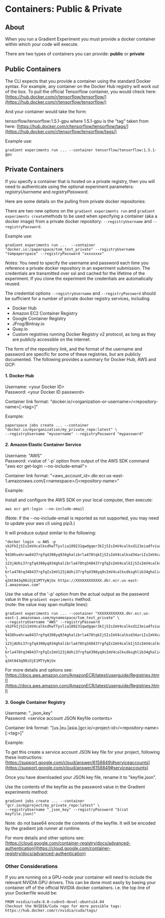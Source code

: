 # Containers: Public & Private

## About

When you run a Gradient Experiment you must provide a docker container within which your code will execute. 

There are two types of containers you can provide: **public** or **private**

## Public Containers

The CLI expects that you provide a container using the standard Docker syntax. For example, any container on the Docker Hub registry will work out of the box. To pull the official Tensorflow container, you would check here: [https://hub.docker.com/r/tensorflow/tensorflow/](https://hub.docker.com/r/tensorflow/tensorflow/)

And your container would take the form:

tensorflow/tensorflow:1.5.1-gpu where 1.5.1-gpu is the "tag" taken from here: [https://hub.docker.com/r/tensorflow/tensorflow/tags/](https://hub.docker.com/r/tensorflow/tensorflow/tags/)

Example use:

```text
gradient experiments run ... --container tensorflow/tensorflow:1.5.1-gpu
```

## Private Containers

If you specify a container that is hosted on a private registry, then you will need to authenticate using the optional experiment parameters: _registryUsername_ and _registryPassword_.

Here are some details on the pulling from private docker repositories:

There are two new options on the `gradient experiments run` and `gradient experiments create`methods to be used when specifying a container \(aka a docker image\) from a private docker repository: `--registryUsername` and `--registryPassword`.

Example use:

```text
gradient experiments run ...  --container "docker.io:/paperspace/tom_test_private" --registryUsername "tompaperspace" --registryPassword "xxxxxxxx"
```

_Notes:_ You need to specify the username and password each time you reference a private docker repository in an experiment submission. The credentials are transmitted over ssl and cached for the lifetime of the experiment. If you clone the experiment the credentials are automatically reused.

The credential options `--registryUsername` and `--registryPassword` should be sufficient for a number of private docker registry services, including

* Docker Hub
* Amazon EC2 Container Registry
* Google Container Registry
* JFrog/Bintray.io
* Quay.io
* Custom registries running Docker Registry v2 protocol, as long as they are publicly accessible on the internet.

The form of the repository link, and the format of the username and password are specific for some of these registries, but are publicly documented. The following provides a summary for Docker Hub, AWS and GCP:

#### 1. Docker Hub

Username: &lt;your Docker ID&gt;  
Password: &lt;your Docker ID password&gt;

Container link format: "docker.io/&lt;organization-or-username&gt;/&lt;repository-name&gt;\[:&lt;tag&gt;\]"

Example:

```text
paperspace jobs create ... --container "docker.io/myorganization/my_private_repo:latest" \
--registryUsername "myusername" --registryPassword "mypassword"
```

####  2. Amazon Elastic Container Service

Username: "AWS"  
Password: &lt;value of '-p' option from output of the AWS SDK command "aws ecr get-login --no-include-email"&gt;

Container link format: "&lt;aws\_account\_id&gt;.dkr.ecr.us-east-1.amazonaws.com/\[&lt;namespace&gt;/\]&lt;repository-name&gt;"  
  
Example:

Install and configure the AWS SDK on your local computer, then execute:

```text
aws ecr get-login --no-include-email
```

\(Note: if the --no-include-email is reported as not supported, you may need to update your aws cli using pip3.\)

It will produce output similar to the following:

```text
"docker login -u AWS -p sb2FkIjSIsImV4calksdhwTTyslia189231qwdgqer3kIjSIsImV4calksd123eiadfviuaigq2 \
9438hvehraw8437rgfq4398yq934ghalibrla478tqkIjSIsImV4calksd34ariIsImV4calksdhliarhg9q34yt9huargq934t \
123jAUhi37rgfq4398yq934ghalibrla478tq348437rgfqIsImV4calkIjSIsImV4calksdksdhlia4398yq934ghlibrla478 \
brla478tq348437rgfqIsImV123jAUhi37rgfq4398yq9sImV4calksdksghlib34ghali4calkIjSIrla478dhlia4398yq934 \
q34t843q98iOjE1MTYyNjUx https://XXXXXXXXXXXX.dkr.ecr.us-east-1.amazonaws.com"
```

Use the value of the '-p' option from the actual output as the password value in the `gradient experiments` method.  
\(note: the value may span multiple lines\):

```text
gradient experiments run ... --container "XXXXXXXXXXXX.dkr.ecr.us-east-1.amazonaws.com/mynamespace/tom_test_private" \
--registryUsername "AWS" --registryPassword sb2FkIjSIsImV4calksdhwTTyslia189231qwdgqer3kIjSIsImV4calksd123eiadfviuaigq2 \
9438hvehraw8437rgfq4398yq934ghalibrla478tqkIjSIsImV4calksd34ariIsImV4calksdhliarhg9q34yt9huargq934t \
123jAUhi37rgfq4398yq934ghalibrla478tq348437rgfqIsImV4calkIjSIsImV4calksdksdhlia4398yq934ghlibrla478 \
brla478tq348437rgfqIsImV123jAUhi37rgfq4398yq9sImV4calksdksghlib34ghali4calkIjSIrla478dhlia4398yq934 \
q34t843q98iOjE1MTYyNjUx
```

For more details and options see: [https://docs.aws.amazon.com/AmazonECR/latest/userguide/Registries.html](https://docs.aws.amazon.com/AmazonECR/latest/userguide/Registries.html)

####  3. Google Container Registry

Username: "\_json\_key"  
Password: &lt;service account JSON Keyfile contents&gt;

Container link format: "\[us.\|eu.\|asia.\]gcr.io/&lt;project-id&gt;/&lt;repository-name&gt;\[:&lt;tag&gt;\]"

Example:

To get this create a service account JSON key file for your project, following these instructions:  
[https://support.google.com/cloud/answer/6158849\#serviceaccounts](https://support.google.com/cloud/answer/6158849#serviceaccounts)  
  
Once you have downloaded your JSON key file, rename it to "keyfile.json".

Use the contents of the keyfile as the password value in the Gradient experiments method:

```text
gradient jobs create ... --container "gcr.io/myproject/my_private_repo:latest" \
--registryUsername "_json_key" --registryPassword "$(cat keyfile.json)"
```

Note: do not base64 encode the contents of the keyfile. It will be encoded by the gradient job runner at runtime.

For more details and other options see: [https://cloud.google.com/container-registry/docs/advanced-authentication](https://cloud.google.com/container-registry/docs/advanced-authentication)

### Other Considerations

If you are running on a GPU-node your container will need to include the relevant NVIDIA GPU drivers. This can be done most easily by basing your container off of the official NVIDIA docker containers. i.e. the top line of your Dockerfile would be:

```text
FROM nvidia/cuda:8.0-cudnn5-devel-ubuntu14.04
Checkout the NVIDIA/Cuda repo for more possible tags: https://hub.docker.com/r/nvidia/cuda/tags/
```

